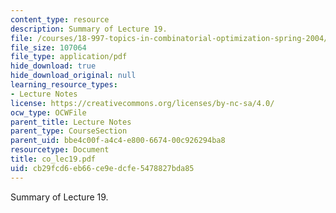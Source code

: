 ```yaml
---
content_type: resource
description: Summary of Lecture 19.
file: /courses/18-997-topics-in-combinatorial-optimization-spring-2004/cb29fcd6eb66ce9edcfe5478827bda85_co_lec19.pdf
file_size: 107064
file_type: application/pdf
hide_download: true
hide_download_original: null
learning_resource_types:
- Lecture Notes
license: https://creativecommons.org/licenses/by-nc-sa/4.0/
ocw_type: OCWFile
parent_title: Lecture Notes
parent_type: CourseSection
parent_uid: bbe4c00f-a4c4-e800-6674-00c926294ba8
resourcetype: Document
title: co_lec19.pdf
uid: cb29fcd6-eb66-ce9e-dcfe-5478827bda85
---
```

Summary of Lecture 19.